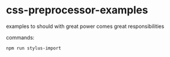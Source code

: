 # css-preprocessor-examples
examples to should with great power comes great responsibilities

commands:

`npm run stylus-import`
